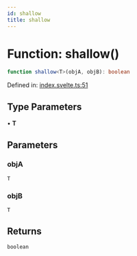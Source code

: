 ```yaml
---
id: shallow
title: shallow
---
```


<!-- DO NOT EDIT: this page is autogenerated from the type comments -->

# Function: shallow()

```ts
function shallow<T>(objA, objB): boolean
```

Defined in: [index.svelte.ts:51](https://github.com/TanStack/store/blob/main/packages/svelte-store/src/index.svelte.ts#L51)

## Type Parameters

• **T**

## Parameters

### objA

`T`

### objB

`T`

## Returns

`boolean`
